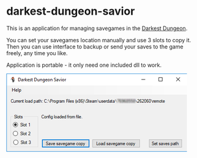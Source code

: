 # darkest-dungeon-savior
This is an application for managing savegames in the [Darkest Dungeon](https://store.steampowered.com/app/262060/Darkest_Dungeon/).

You can set your savegames location manually and use 3 slots to copy it. Then you can use interface to backup or send your saves to the game freely, any time you like.

Application is portable - it only need one included dll to work.

![Screenshot](/screen.png?raw=true "Screenshot")